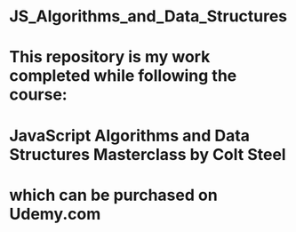 # JS_Algorithms_and_Data_Structures

# This repository is my work completed while following the course:
# JavaScript Algorithms and Data Structures Masterclass by Colt Steel
# which can be purchased on Udemy.com